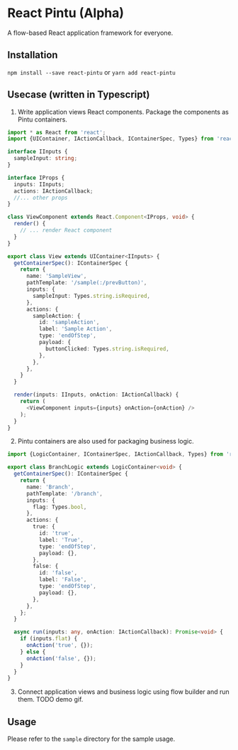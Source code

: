 React Pintu (Alpha)
=========
A flow-based React application framework for everyone.

## Installation

  `npm install --save react-pintu`
  or
  `yarn add react-pintu`

## Usecase (written in Typescript)

1. Write application views React components. Package the components as 
Pintu containers.

```Typescript
import * as React from 'react';
import {UIContainer, IActionCallback, IContainerSpec, Types} from 'react-pintu';

interface IInputs {
  sampleInput: string;
}

interface IProps {
  inputs: IInputs;
  actions: IActionCallback;
  //... other props
}

class ViewComponent extends React.Component<IProps, void> {
  render() {
    // ... render React component
  }
}

export class View extends UIContainer<IInputs> {
  getContainerSpec(): IContainerSpec {
    return {
      name: 'SampleView',
      pathTemplate: '/sample(:/prevButton)',
      inputs: {
        sampleInput: Types.string.isRequired,
      },
      actions: {
        sampleAction: {
          id: 'sampleAction',
          label: 'Sample Action',
          type: 'endOfStep',
          payload: {
            buttonClicked: Types.string.isRequired,
          },
        },
      },
    }
  }

  render(inputs: IInputs, onAction: IActionCallback) {
    return (
      <ViewComponent inputs={inputs} onAction={onAction} />
    );
  }
}
```

2. Pintu containers are also used for packaging business logic.

```Typescript
import {LogicContainer, IContainerSpec, IActionCallback, Types} from 'react-pintu';

export class BranchLogic extends LogicContainer<void> {
  getContainerSpec(): IContainerSpec {
    return {
      name: 'Branch',
      pathTemplate: '/branch',
      inputs: {
        flag: Types.bool,
      },
      actions: {
        true: {
          id: 'true',
          label: 'True',
          type: 'endOfStep',
          payload: {},
        },
        false: {
          id: 'false',
          label: 'False',
          type: 'endOfStep',
          payload: {},
        },
      },
    };
  }

  async run(inputs: any, onAction: IActionCallback): Promise<void> {
    if (inputs.flat) {
      onAction('true', {});
    } else {
      onAction('false', {});
    }
  }
}
```

3. Connect application views and business logic using flow builder and run them.
TODO demo gif.

## Usage

Please refer to the `sample` directory for the sample usage.
